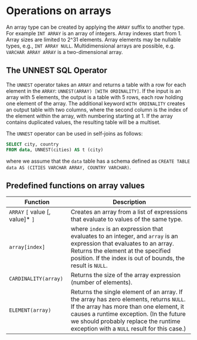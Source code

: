 # Operations on arrays

An array type can be created by applying the `ARRAY` suffix to
another type.  For example `INT ARRAY` is an array of integers.
Array indexes start from 1.  Array sizes are limited to 2^31 elements.
Array elements may be nullable types, e.g., `INT ARRAY NULL`.
Multidimensional arrays are possible, e.g. `VARCHAR ARRAY ARRAY`
is a two-dimensional array.

## The UNNEST SQL Operator

The `UNNEST` operator takes an `ARRAY` and returns a table with a
row for each element in the `ARRAY`: `UNNEST(ARRAY) [WITH
ORDINALITY]`.  If the input is an array with 5 elements, the output
is a table with 5 rows, each row holding one element of the array.
The additional keyword `WITH ORDINALITY` creates an output table
with two columns, where the second column is the index of the element
within the array, with numbering starting at 1.  If the array contains
duplicated values, the resulting table will be a multiset.

The `UNNEST` operator can be used in self-joins as follows:

```sql
SELECT city, country
FROM data, UNNEST(cities) AS t (city)
```

where we assume that the `data` table has a schema defined
as `CREATE TABLE data AS (CITIES VARCHAR ARRAY, COUNTRY VARCHAR)`.

## Predefined functions on array values


| Function                        | Description                                                                                     |
|---------------------------------|-------------------------------------------------------------------------------------------------|
| `ARRAY` `[` value [, value]* `]`| Creates an array from a list of expressions that evaluate to values of the same type.           |
| `array[index]`                  | where `index` is an expression that evaluates to an integer, and `array` is an expression that evaluates to an array. Returns the element at the specified position. If the index is out of bounds, the result is `NULL`.                                                                                                 |
| `CARDINALITY(array)`            | Returns the size of the array expression (number of elements).                                   |
| `ELEMENT(array)`                | Returns the single element of an array. If the array has zero elements, returns `NULL`. If the array has more than one element, it causes a runtime exception. (In the future we should probably replace the runtime exception with a `NULL` result for this case.)                                                                                                |
